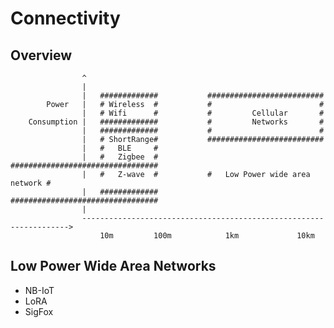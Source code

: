 # Connectivity

## Overview
                    ^
                    |
                    |   #############           ##########################
            Power   |   # Wireless  #           #                        #
                    |   # Wifi      #           #         Cellular       #
        Consumption |   #############           #         Networks       #
                    |   #############           #                        #
                    |   # ShortRange#           ##########################
                    |   #   BLE     #           
                    |   #   Zigbee  #           #################################
                    |   #   Z-wave  #           #   Low Power wide area network #   
                    |   #############           #################################
                    |
                    ------------------------------------------------------------------->
                        10m         100m            1km             10km    
## Low Power Wide Area Networks
* NB-IoT
* LoRA
* SigFox